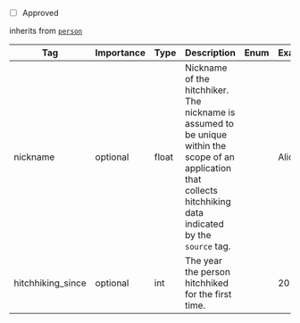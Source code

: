 - [ ] Approved

inherits from [`person`](https://github.com/Hitchwiki/hitchhiking_data_standard/blob/main/tags/person.md)

| Tag                         | Importance   | Type     | Description                                                                                   | Enum | Example |
|-----------------------------|--------------|----------|-----------------------------------------------------------------------------------------------|------|---------|
| nickname                   | optional  | float  | Nickname of the hitchhiker. The nickname is assumed to be unique within the scope of an application that collects hitchhiking data indicated by the `source` tag.                                              |      |Alice         |
| hitchhiking_since                   | optional  | int  | The year the person hitchhiked for the first time.                                               |      |2010         |
